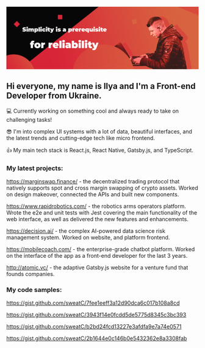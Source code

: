 ![Ilya Novohatskyi homepage](banner.png)
## Hi everyone, my name is Ilya and I'm a Front-end Developer from Ukraine.

:computer: Currently working on something cool and always ready to take on challenging tasks!

:sunglasses: I'm into complex UI systems with a lot of data, beautiful interfaces, and the latest trends and cutting-edge tech like micro frontend.

:thumbsup: My main tech stack is React.js, React Native, Gatsby.js, and TypeScript.


### My latest projects:

https://marginswap.finance/ - the decentralized trading protocol that natively supports spot and cross margin swapping of crypto assets. Worked on design makeover, connected the APIs and built new components.

https://www.rapidrobotics.com/ - the robotics arms operators platform. Wrote the e2e and unit tests with Jest covering the main functionality of the web interface, as well as delivered the new features and enhancements.

https://decision.ai/ - the complex AI-powered data science risk management system. Worked on website, and platform frontend.

https://mobilecoach.com/ - the enterprise-grade chatbot platform. Worked on the interface of the app as a front-end developer for the last 3 years.

http://atomic.vc/ - the adaptive Gatsby.js website for a venture fund that founds companies.

### My code samples:

https://gist.github.com/sweatC/7fee1eeff3a12d90dca6c017b108a8cd

https://gist.github.com/sweatC/3943f14e0fcdd5de5775d8345c3bc393

https://gist.github.com/sweatC/b2bd24fcd13227e3afdfa9e7a74e0571

https://gist.github.com/sweatC/2b1644e0c146b0e5432362e8a3308fab
